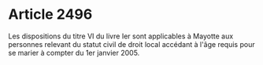 # Article 2496

Les dispositions du titre VI du livre Ier sont applicables à Mayotte aux personnes relevant du statut civil de droit local accédant à l'âge requis pour se marier à compter du 1er janvier 2005.
